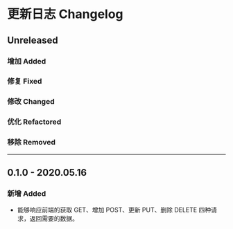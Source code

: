 # 更新日志 Changelog

## Unreleased

### 增加 Added

### 修复 Fixed

### 修改 Changed

### 优化 Refactored

### 移除 Removed

---

## 0.1.0 - 2020.05.16

### 新增 Added

- 能够响应前端的获取 GET、增加 POST、更新 PUT、删除 DELETE 四种请求，返回需要的数据。
